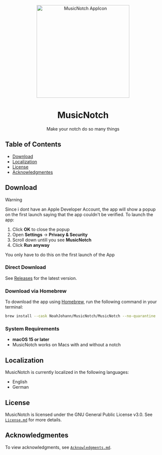 <div align="center">
  <a href="https://github.com/NoahJohann/MusicNotch/releases/latest/download/MusicNotch.dmg">
    <img src="assets/MusicNotch_AppIcon.png" width="300" alt="MusicNotch AppIcon">
  </a>

  <h1 align="center">MusicNotch</h1>
  <p align="center">Make your notch do so many things</p>
</div>


## Table of Contents

*   [Download](#download)
*   [Localization](#localization)
*   [License](#license)
*   [Acknowledgmentes](#acknowledgementes)

## Download

> [!WARNING]
> Since i dont have an Apple Developer Account, the app will show a popup on the first launch saying that the app couldn't be verified. To launch the app:
> 
> 1.  Click **OK** to close the popup
> 2.  Open **Settings** -> **Privacy & Security**
> 3.  Scroll down untill you see **MusicNotch**
> 4.  Click **Run anyway**
> 
> You only have to do this on the first launch of the App


### Direct Download

See [Releases](https://github.com/Noah-Johann/MusicNotch/releases) for the latest version.


### Download via Homebrew

To download the app using [Homebrew](brew.sh), run the following command in your terminal:

```bash
brew install --cask NoahJohann/MusicNotch/MusicNotch --no-quarantine
```

### System Requirements
- **macOS 15 or later**
- MusicNotch works on Macs with and without a notch


## Localization
MusicNotch is currently localized in the following languages:
* English
* German

  
## License
MusicNotch is licensed under the GNU General Public License v3.0. See [`License.md`](/LICENSE) for more details.

## Acknowledgmentes
To view acknowledgments, see [`Acknowledgments.md`](/Acknowledgments.md).
